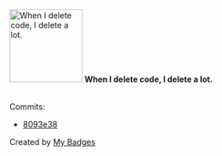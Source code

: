 <img src="https://my-badges.github.io/my-badges/mass-delete-commit.png" alt="When I delete code, I delete a lot." title="When I delete code, I delete a lot." width="128">
<strong>When I delete code, I delete a lot.</strong>
<br><br>

Commits:

- <a href="https://github.com/ben-of-codecraft/ben-of-codecraft/commit/8093e382aa898048e24446432bf16f85e678b90d">8093e38</a>


Created by <a href="https://github.com/my-badges/my-badges">My Badges</a>